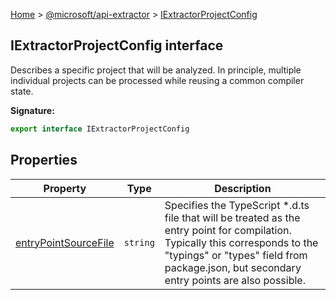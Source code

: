 [Home](./index) &gt; [@microsoft/api-extractor](./api-extractor.md) &gt; [IExtractorProjectConfig](./api-extractor.iextractorprojectconfig.md)

## IExtractorProjectConfig interface

Describes a specific project that will be analyzed. In principle, multiple individual projects can be processed while reusing a common compiler state.

<b>Signature:</b>

```typescript
export interface IExtractorProjectConfig 
```

## Properties

|  Property | Type | Description |
|  --- | --- | --- |
|  [entryPointSourceFile](./api-extractor.iextractorprojectconfig.entrypointsourcefile.md) | `string` | Specifies the TypeScript \*.d.ts file that will be treated as the entry point for compilation. Typically this corresponds to the "typings" or "types" field from package.json, but secondary entry points are also possible. |

